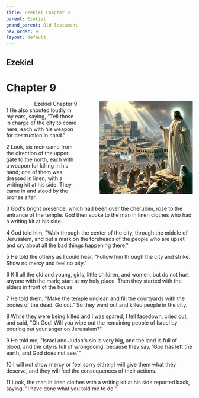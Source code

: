 ```yaml
---
title: Ezekiel Chapter 9
parent: Ezekiel
grand_parent: Old Testament
nav_order: 9
layout: default
---
```


## Ezekiel

# Chapter 9

<div style="clear: both; text-align: right;">
    <img src="/assets/Image/Ezekiel/500/9.jpg" alt="Ezekiel Chapter 9" class="chapter-image" style="max-width: 50%; height: auto; float: right; margin: 0 0 10px 10px; padding-left: 10%;">
    <figcaption style="font-size: 14px;">Ezekiel Chapter 9</figcaption>
</div>
1 He also shouted loudly in my ears, saying, "Tell those in charge of the city to come here, each with his weapon for destruction in hand."

2 Look, six men came from the direction of the upper gate to the north, each with a weapon for killing in his hand; one of them was dressed in linen, with a writing kit at his side. They came in and stood by the bronze altar.

3 God's bright presence, which had been over the cherubim, rose to the entrance of the temple. God then spoke to the man in linen clothes who had a writing kit at his side.

4 God told him, "Walk through the center of the city, through the middle of Jerusalem, and put a mark on the foreheads of the people who are upset and cry about all the bad things happening there."

5 He told the others as I could hear, "Follow him through the city and strike. Show no mercy and feel no pity."

6 Kill all the old and young, girls, little children, and women, but do not hurt anyone with the mark; start at my holy place. Then they started with the elders in front of the house.

7 He told them, "Make the temple unclean and fill the courtyards with the bodies of the dead. Go out." So they went out and killed people in the city.

8 While they were being killed and I was spared, I fell facedown, cried out, and said, "Oh God! Will you wipe out the remaining people of Israel by pouring out your anger on Jerusalem?"

9 He told me, "Israel and Judah's sin is very big, and the land is full of blood, and the city is full of wrongdoing: because they say, 'God has left the earth, and God does not see.'"

10 I will not show mercy or feel sorry either; I will give them what they deserve, and they will feel the consequences of their actions.

11 Look, the man in linen clothes with a writing kit at his side reported back, saying, "I have done what you told me to do."


